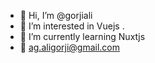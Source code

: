 - 👋 Hi, I’m @gorjiali
- 👀 I’m interested in Vuejs .
- 🌱 I’m currently learning Nuxtjs
- 📧 ag.aligorji@gmail.com

<!---
gorjiali/gorjiali is a ✨ special ✨ repository because its `README.md` (this file) appears on your GitHub profile.
You can click the Preview link to take a look at your changes.
--->
